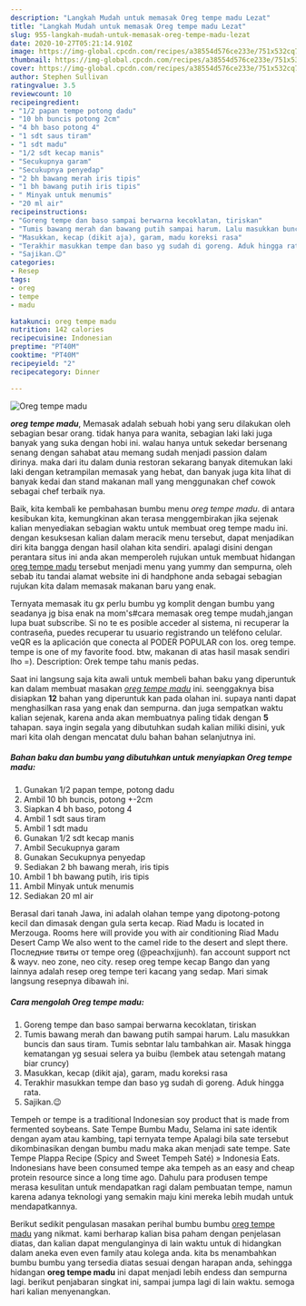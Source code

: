 ```yaml
---
description: "Langkah Mudah untuk memasak Oreg tempe madu Lezat"
title: "Langkah Mudah untuk memasak Oreg tempe madu Lezat"
slug: 955-langkah-mudah-untuk-memasak-oreg-tempe-madu-lezat
date: 2020-10-27T05:21:14.910Z
image: https://img-global.cpcdn.com/recipes/a38554d576ce233e/751x532cq70/oreg-tempe-madu-foto-resep-utama.jpg
thumbnail: https://img-global.cpcdn.com/recipes/a38554d576ce233e/751x532cq70/oreg-tempe-madu-foto-resep-utama.jpg
cover: https://img-global.cpcdn.com/recipes/a38554d576ce233e/751x532cq70/oreg-tempe-madu-foto-resep-utama.jpg
author: Stephen Sullivan
ratingvalue: 3.5
reviewcount: 10
recipeingredient:
- "1/2 papan tempe potong dadu"
- "10 bh buncis potong 2cm"
- "4 bh baso potong 4"
- "1 sdt saus tiram"
- "1 sdt madu"
- "1/2 sdt kecap manis"
- "Secukupnya garam"
- "Secukupnya penyedap"
- "2 bh bawang merah iris tipis"
- "1 bh bawang putih iris tipis"
- " Minyak untuk menumis"
- "20 ml air"
recipeinstructions:
- "Goreng tempe dan baso sampai berwarna kecoklatan, tiriskan"
- "Tumis bawang merah dan bawang putih sampai harum. Lalu masukkan buncis dan saus tiram. Tumis sebntar lalu tambahkan air. Masak hingga kematangan yg sesuai selera ya buibu (lembek atau setengah matang biar cruncy)"
- "Masukkan, kecap (dikit aja), garam, madu koreksi rasa"
- "Terakhir masukkan tempe dan baso yg sudah di goreng. Aduk hingga rata."
- "Sajikan.😉"
categories:
- Resep
tags:
- oreg
- tempe
- madu

katakunci: oreg tempe madu 
nutrition: 142 calories
recipecuisine: Indonesian
preptime: "PT40M"
cooktime: "PT40M"
recipeyield: "2"
recipecategory: Dinner

---
```



![Oreg tempe madu](https://img-global.cpcdn.com/recipes/a38554d576ce233e/751x532cq70/oreg-tempe-madu-foto-resep-utama.jpg)

<b><i>oreg tempe madu</i></b>, Memasak adalah sebuah hobi yang seru dilakukan oleh sebagian besar orang. tidak hanya para wanita, sebagian laki laki juga banyak yang suka dengan hobi ini. walau hanya untuk sekedar bersenang senang dengan sahabat atau memang sudah menjadi passion dalam dirinya. maka dari itu dalam dunia restoran sekarang banyak ditemukan laki laki dengan ketrampilan memasak yang hebat, dan banyak juga kita lihat di banyak kedai dan stand makanan mall yang menggunakan chef cowok sebagai chef terbaik nya.

Baik, kita kembali ke pembahasan bumbu menu <i>oreg tempe madu</i>. di antara kesibukan kita, kemungkinan akan terasa menggembirakan jika sejenak kalian menyediakan sebagian waktu untuk membuat oreg tempe madu ini. dengan kesuksesan kalian dalam meracik menu tersebut, dapat menjadikan diri kita bangga dengan hasil olahan kita sendiri. apalagi disini dengan perantara situs ini anda akan memperoleh rujukan untuk membuat hidangan <u>oreg tempe madu</u> tersebut menjadi menu yang yummy dan sempurna, oleh sebab itu tandai alamat website ini di handphone anda sebagai sebagian rujukan kita dalam memasak makanan baru yang enak.

Ternyata memasak itu gx perlu bumbu yg komplit dengan bumbu yang seadanya jg bisa enak na mom&#39;s#cara memasak oreg tempe mudah,jangan lupa buat subscribe. Si no te es posible acceder al sistema, ni recuperar la contraseña, puedes recuperar tu usuario registrando un teléfono celular. veQR es la aplicación que conecta al PODER POPULAR con los. oreg tempe. tempe is one of my favorite food. btw, makanan di atas hasil masak sendiri lho =). Description: Orek tempe tahu manis pedas.


Saat ini langsung saja kita awali untuk membeli bahan baku yang diperuntuk kan dalam membuat masakan <u><i>oreg tempe madu</i></u> ini. seenggaknya bisa disiapkan <b>12</b> bahan yang diperuntuk kan pada olahan ini. supaya nanti dapat menghasilkan rasa yang enak dan sempurna. dan juga sempatkan waktu kalian sejenak, karena anda akan membuatnya paling tidak dengan <b>5</b> tahapan. saya ingin segala yang dibutuhkan sudah kalian miliki disini, yuk mari kita olah dengan mencatat dulu bahan bahan selanjutnya ini.

<!--inarticleads1-->

##### Bahan baku dan bumbu yang dibutuhkan untuk menyiapkan Oreg tempe madu:

1. Gunakan 1/2 papan tempe, potong dadu
1. Ambil 10 bh buncis, potong +-2cm
1. Siapkan 4 bh baso, potong 4
1. Ambil 1 sdt saus tiram
1. Ambil 1 sdt madu
1. Gunakan 1/2 sdt kecap manis
1. Ambil Secukupnya garam
1. Gunakan Secukupnya penyedap
1. Sediakan 2 bh bawang merah, iris tipis
1. Ambil 1 bh bawang putih, iris tipis
1. Ambil  Minyak untuk menumis
1. Sediakan 20 ml air


Berasal dari tanah Jawa, ini adalah olahan tempe yang dipotong-potong kecil dan dimasak dengan gula serta kecap. Riad Madu is located in Merzouga. Rooms here will provide you with air conditioning Riad Madu Desert Camp We also went to the camel ride to the desert and slept there. Последние твиты от tempe oreg (@peachxjjunh). fan account support nct &amp; wayv. neo zone, neo city. resep oreg tempe kecap Bango dan yang lainnya adalah resep oreg tempe teri kacang yang sedap. Mari simak langsung resepnya dibawah ini. 

<!--inarticleads2-->

##### Cara mengolah Oreg tempe madu:

1. Goreng tempe dan baso sampai berwarna kecoklatan, tiriskan
1. Tumis bawang merah dan bawang putih sampai harum. Lalu masukkan buncis dan saus tiram. Tumis sebntar lalu tambahkan air. Masak hingga kematangan yg sesuai selera ya buibu (lembek atau setengah matang biar cruncy)
1. Masukkan, kecap (dikit aja), garam, madu koreksi rasa
1. Terakhir masukkan tempe dan baso yg sudah di goreng. Aduk hingga rata.
1. Sajikan.😉


Tempeh or tempe is a traditional Indonesian soy product that is made from fermented soybeans. Sate Tempe Bumbu Madu, Selama ini sate identik dengan ayam atau kambing, tapi ternyata tempe Apalagi bila sate tersebut dikombinasikan dengan bumbu madu maka akan menjadi sate tempe. Sate Tempe Plappa Recipe (Spicy and Sweet Tempeh Saté) » Indonesia Eats. Indonesians have been consumed tempe aka tempeh as an easy and cheap protein resource since a long time ago. Dahulu para produsen tempe merasa kesulitan untuk mendapatkan ragi dalam pembuatan tempe, namun karena adanya teknologi yang semakin maju kini mereka lebih mudah untuk mendapatkannya. 

Berikut sedikit pengulasan masakan perihal bumbu bumbu <u>oreg tempe madu</u> yang nikmat. kami berharap kalian bisa paham dengan penjelasan diatas, dan kalian dapat mengulanginya di lain waktu untuk di hidangkan dalam aneka even even family atau kolega anda. kita bs menambahkan bumbu bumbu yang tersedia diatas sesuai dengan harapan anda, sehingga hidangan <b>oreg tempe madu</b> ini dapat menjadi lebih endess dan sempurna lagi. berikut penjabaran singkat ini, sampai jumpa lagi di lain waktu. semoga hari kalian menyenangkan.
